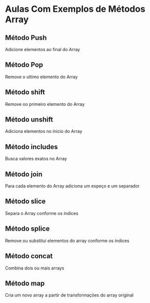 # Aulas Com Exemplos de Métodos Array

## Método Push 

Adicione elementos ao final do Array 

## Método Pop

Remove o ultimo elemento do Array

## Método shift 

Remove oo primeiro elemento do Array

## Método unshift 

Adiciona elementos no ínicio do Array

## Método includes 

Busca valores exatos no Array

## Método join 

Para cada elemento do Array adiciona um espeço e um separador 

## Método slice 

Separa o Array conforme os índices

## Método splice 

Remove ou substitui elementos do array conforme os índices 

## Método concat

Combina dois ou mais arrays 

## Método map

Cria um novo array a partir de transformações do array original 